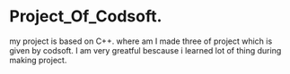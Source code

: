 # Project_Of_Codsoft.
my project is based on C++. where am I made three of project which is given by codsoft. I am very greatful bescause i learned lot of thing during making project.
